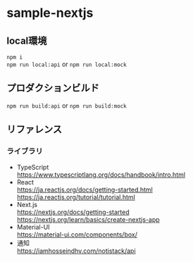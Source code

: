 # sample-nextjs

## local環境
`npm i`  
`npm run local:api` or `npm run local:mock`  

## プロダクションビルド
`npm run build:api` or `npm run build:mock`  

## リファレンス
### ライブラリ
- TypeScript  
https://www.typescriptlang.org/docs/handbook/intro.html  
- React  
https://ja.reactjs.org/docs/getting-started.html  
https://ja.reactjs.org/tutorial/tutorial.html  
- Next.js  
https://nextjs.org/docs/getting-started  
https://nextjs.org/learn/basics/create-nextjs-app  
- Material-UI  
https://material-ui.com/components/box/  
- 通知  
https://iamhosseindhv.com/notistack/api  
